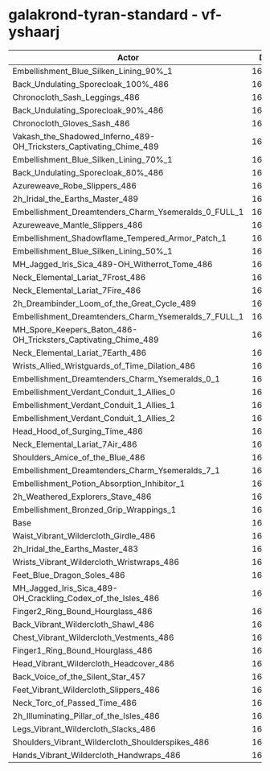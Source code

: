 # galakrond-tyran-standard - vf-yshaarj
| Actor | DPS | Increase |
|---|:---:|:---:|
|Embellishment_Blue_Silken_Lining_90%_1|167497|2.06%|
|Back_Undulating_Sporecloak_100%_486|167483|2.05%|
|Chronocloth_Sash_Leggings_486|167293|1.93%|
|Back_Undulating_Sporecloak_90%_486|167184|1.86%|
|Chronocloth_Gloves_Sash_486|167126|1.83%|
|Vakash_the_Shadowed_Inferno_489-OH_Tricksters_Captivating_Chime_489|167019|1.76%|
|Embellishment_Blue_Silken_Lining_70%_1|166884|1.68%|
|Back_Undulating_Sporecloak_80%_486|166771|1.61%|
|Azureweave_Robe_Slippers_486|166692|1.56%|
|2h_Iridal_the_Earths_Master_489|166438|1.41%|
|Embellishment_Dreamtenders_Charm_Ysemeralds_0_FULL_1|166277|1.31%|
|Azureweave_Mantle_Slippers_486|166248|1.29%|
|Embellishment_Shadowflame_Tempered_Armor_Patch_1|166175|1.25%|
|Embellishment_Blue_Silken_Lining_50%_1|166124|1.22%|
|MH_Jagged_Iris_Sica_489-OH_Witherrot_Tome_486|166025|1.16%|
|Neck_Elemental_Lariat_7Frost_486|165771|1.00%|
|Neck_Elemental_Lariat_7Fire_486|165746|0.99%|
|2h_Dreambinder_Loom_of_the_Great_Cycle_489|165659|0.94%|
|Embellishment_Dreamtenders_Charm_Ysemeralds_7_FULL_1|165432|0.80%|
|MH_Spore_Keepers_Baton_486-OH_Tricksters_Captivating_Chime_489|165395|0.77%|
|Neck_Elemental_Lariat_7Earth_486|165342|0.74%|
|Wrists_Allied_Wristguards_of_Time_Dilation_486|165335|0.74%|
|Embellishment_Dreamtenders_Charm_Ysemeralds_0_1|165205|0.66%|
|Embellishment_Verdant_Conduit_1_Allies_0|165194|0.65%|
|Embellishment_Verdant_Conduit_1_Allies_1|165140|0.62%|
|Embellishment_Verdant_Conduit_1_Allies_2|165124|0.61%|
|Head_Hood_of_Surging_Time_486|165075|0.58%|
|Neck_Elemental_Lariat_7Air_486|164990|0.53%|
|Shoulders_Amice_of_the_Blue_486|164761|0.39%|
|Embellishment_Dreamtenders_Charm_Ysemeralds_7_1|164613|0.30%|
|Embellishment_Potion_Absorption_Inhibitor_1|164507|0.23%|
|2h_Weathered_Explorers_Stave_486|164434|0.19%|
|Embellishment_Bronzed_Grip_Wrappings_1|164273|0.09%|
|Base|164124|0.00%|
|Waist_Vibrant_Wildercloth_Girdle_486|164097|-0.02%|
|2h_Iridal_the_Earths_Master_483|164000|-0.08%|
|Wrists_Vibrant_Wildercloth_Wristwraps_486|163960|-0.10%|
|Feet_Blue_Dragon_Soles_486|163906|-0.13%|
|MH_Jagged_Iris_Sica_489-OH_Crackling_Codex_of_the_Isles_486|163904|-0.13%|
|Finger2_Ring_Bound_Hourglass_486|163894|-0.14%|
|Back_Vibrant_Wildercloth_Shawl_486|163814|-0.19%|
|Chest_Vibrant_Wildercloth_Vestments_486|163755|-0.22%|
|Finger1_Ring_Bound_Hourglass_486|163706|-0.25%|
|Head_Vibrant_Wildercloth_Headcover_486|163590|-0.33%|
|Back_Voice_of_the_Silent_Star_457|163514|-0.37%|
|Feet_Vibrant_Wildercloth_Slippers_486|163491|-0.39%|
|Neck_Torc_of_Passed_Time_486|163482|-0.39%|
|2h_Illuminating_Pillar_of_the_Isles_486|163349|-0.47%|
|Legs_Vibrant_Wildercloth_Slacks_486|163301|-0.50%|
|Shoulders_Vibrant_Wildercloth_Shoulderspikes_486|163286|-0.51%|
|Hands_Vibrant_Wildercloth_Handwraps_486|162987|-0.69%|
